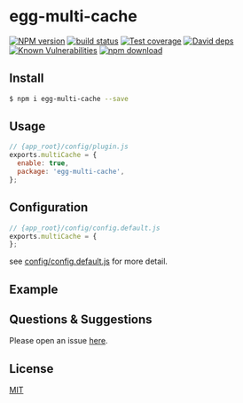 # egg-multi-cache

[![NPM version][npm-image]][npm-url]
[![build status][travis-image]][travis-url]
[![Test coverage][codecov-image]][codecov-url]
[![David deps][david-image]][david-url]
[![Known Vulnerabilities][snyk-image]][snyk-url]
[![npm download][download-image]][download-url]

[npm-image]: https://img.shields.io/npm/v/egg-multi-cache.svg?style=flat-square
[npm-url]: https://npmjs.org/package/egg-multi-cache
[travis-image]: https://img.shields.io/travis/eggjs/egg-multi-cache.svg?style=flat-square
[travis-url]: https://travis-ci.org/eggjs/egg-multi-cache
[codecov-image]: https://img.shields.io/codecov/c/github/eggjs/egg-multi-cache.svg?style=flat-square
[codecov-url]: https://codecov.io/github/eggjs/egg-multi-cache?branch=master
[david-image]: https://img.shields.io/david/eggjs/egg-multi-cache.svg?style=flat-square
[david-url]: https://david-dm.org/eggjs/egg-multi-cache
[snyk-image]: https://snyk.io/test/npm/egg-multi-cache/badge.svg?style=flat-square
[snyk-url]: https://snyk.io/test/npm/egg-multi-cache
[download-image]: https://img.shields.io/npm/dm/egg-multi-cache.svg?style=flat-square
[download-url]: https://npmjs.org/package/egg-multi-cache

<!--
Description here.
-->

## Install

```bash
$ npm i egg-multi-cache --save
```

## Usage

```js
// {app_root}/config/plugin.js
exports.multiCache = {
  enable: true,
  package: 'egg-multi-cache',
};
```

## Configuration

```js
// {app_root}/config/config.default.js
exports.multiCache = {
};
```

see [config/config.default.js](config/config.default.js) for more detail.

## Example

<!-- example here -->

## Questions & Suggestions

Please open an issue [here](https://github.com/eggjs/egg/issues).

## License

[MIT](LICENSE)
